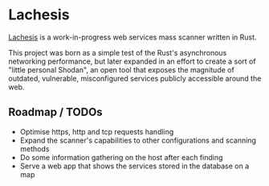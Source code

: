 # Lachesis

[Lachesis](https://en.wikipedia.org/wiki/Lachesis) is a work-in-progress web services mass scanner written in Rust.

This project was born as a simple test of the Rust's asynchronous networking performance, but later expanded in an effort to create a sort of "little personal Shodan", an open tool that exposes the magnitude of outdated, vulnerable, misconfigured services publicly accessible around the web.

## Roadmap / TODOs

- Optimise https, http and tcp requests handling
- Expand the scanner's capabilities to other configurations and scanning methods
- Do some information gathering on the host after each finding
- Serve a web app that shows the services stored in the database on a map
